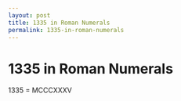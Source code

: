 ```yaml
---
layout: post
title: 1335 in Roman Numerals
permalink: 1335-in-roman-numerals
---
```


# 1335 in Roman Numerals

1335 = MCCCXXXV
